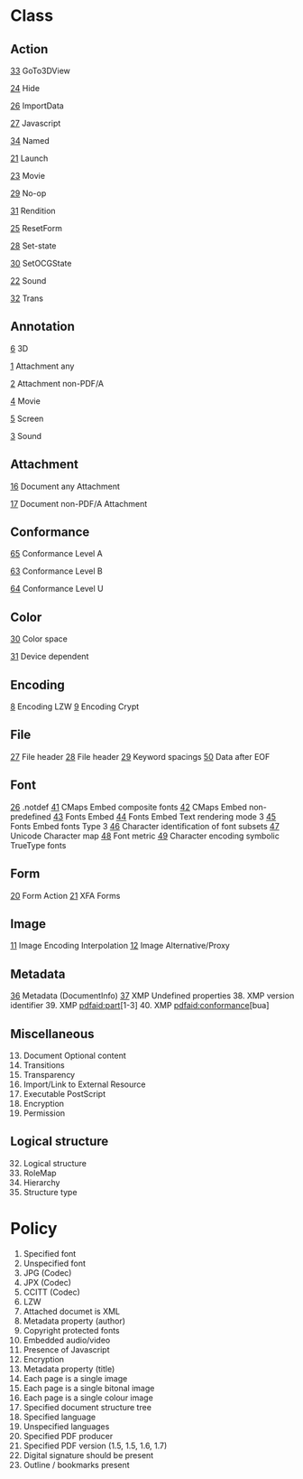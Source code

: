 # Class
## Action
[33](33.md) GoTo3DView

[24](24.md) Hide

[26](26.md) ImportData

[27](27.md) Javascript

[34](34.md) Named

[21](21.md) Launch

[23](23.md) Movie

[29](29.md) No-op

[31](31.md) Rendition

[25](25.md) ResetForm

[28](28.md) Set-state

[30](30.md) SetOCGState

[22](22.md) Sound

[32](32.md) Trans

## Annotation
[6](6.md) 3D

[1](1.md) Attachment any

[2](2.md) Attachment non-PDF/A

[4](4.md) Movie

[5](5.md) Screen

[3](3.md) Sound
## Attachment
[16](16.md) Document any Attachment

[17](17.md) Document non-PDF/A Attachment
## Conformance
[65](65.md) Conformance Level A

[63](63.md) Conformance Level B

[64](64.md) Conformance Level U
## Color
[30](30.md) Color space 

[31](31.md) Device dependent
## Encoding 
[8](8.md) Encoding LZW
[9](9.md) Encoding Crypt
## File
[27](27.md) File header
[28](28.md) File header
[29](29.md) Keyword spacings
[50](50.md) Data after EOF
## Font
[26](26.md) .notdef
[41](41.md) CMaps Embed composite fonts
[42](42.md) CMaps Embed non-predefined
[43](43.md) Fonts Embed
[44](44.md) Fonts Embed Text rendering mode 3
[45](45.md) Fonts Embed fonts Type 3
[46](46.md) Character identification of font subsets
[47](47.md) Unicode Character map
[48](48.md) Font metric
[49](49.md) Character encoding symbolic TrueType fonts
## Form
[20](20.md) Form Action
[21](21.md) XFA Forms
## Image
[11](11.md) Image Encoding Interpolation
[12](12.md) Image Alternative/Proxy
## Metadata
[36](36.md) Metadata (DocumentInfo)
[37](37.md) XMP Undefined properties
38. XMP version identifier
39. XMP <pdfaid:part>[1-3]
40. XMP <pdfaid:conformance>[bua]
## Miscellaneous
13. Document Optional content
14. Transitions
15. Transparency
16. Import/Link to External Resource
19. Executable PostScript
24. Encryption
25. Permission
## Logical structure
32. Logical structure
33. RoleMap
34. Hierarchy
35. Structure type
# Policy
1. Specified font
2. Unspecified font
3. JPG (Codec)
4. JPX (Codec)
5. CCITT (Codec)
6. LZW
7. Attached documet is XML
8. Metadata property (author)
9. Copyright protected fonts
10. Embedded audio/video
11. Presence of Javascript
12. Encryption
13. Metadata property (title)
14. Each page is a single image
15. Each page is a single bitonal image
16. Each page is a single colour image
17. Specified document structure tree
18. Specified language
19. Unspecified languages
20. Specified PDF producer
21. Specified PDF version (1.5, 1.5, 1.6, 1.7)
22. Digital signature should be present
23. Outline / bookmarks present

